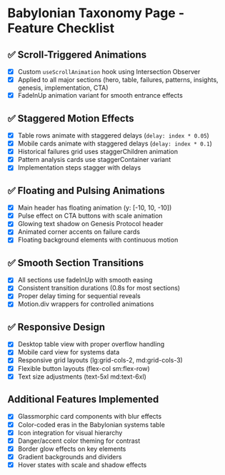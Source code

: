 # Babylonian Taxonomy Page - Feature Checklist

## ✅ Scroll-Triggered Animations
- [x] Custom `useScrollAnimation` hook using Intersection Observer
- [x] Applied to all major sections (hero, table, failures, patterns, insights, genesis, implementation, CTA)
- [x] FadeInUp animation variant for smooth entrance effects

## ✅ Staggered Motion Effects
- [x] Table rows animate with staggered delays (`delay: index * 0.05`)
- [x] Mobile cards animate with staggered delays (`delay: index * 0.1`)
- [x] Historical failures grid uses staggerChildren animation
- [x] Pattern analysis cards use staggerContainer variant
- [x] Implementation steps stagger with delays

## ✅ Floating and Pulsing Animations
- [x] Main header has floating animation (y: [-10, 10, -10])
- [x] Pulse effect on CTA buttons with scale animation
- [x] Glowing text shadow on Genesis Protocol header
- [x] Animated corner accents on failure cards
- [x] Floating background elements with continuous motion

## ✅ Smooth Section Transitions
- [x] All sections use fadeInUp with smooth easing
- [x] Consistent transition durations (0.8s for most sections)
- [x] Proper delay timing for sequential reveals
- [x] Motion.div wrappers for controlled animations

## ✅ Responsive Design
- [x] Desktop table view with proper overflow handling
- [x] Mobile card view for systems data
- [x] Responsive grid layouts (lg:grid-cols-2, md:grid-cols-3)
- [x] Flexible button layouts (flex-col sm:flex-row)
- [x] Text size adjustments (text-5xl md:text-6xl)

## Additional Features Implemented
- [x] Glassmorphic card components with blur effects
- [x] Color-coded eras in the Babylonian systems table
- [x] Icon integration for visual hierarchy
- [x] Danger/accent color theming for contrast
- [x] Border glow effects on key elements
- [x] Gradient backgrounds and dividers
- [x] Hover states with scale and shadow effects

